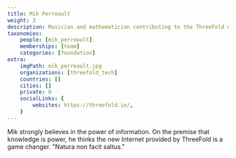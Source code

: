 ```yaml
---
title: Mik Perreault
weight: 3
description: Musician and mathematician contributing to the ThreeFold documentation.
taxonomies:
    people: [mik_perreault]
    memberships: [team]
    categories: [foundation]
extra:
    imgPath: mik_perreault.jpg
    organizations: [threefold_tech]
    countries: []
    cities: []
    private: 0
    socialLinks: {
        websites: https://threefold.io/,
    }
---
```



Mik strongly believes in the power of information. On the premise that knowledge is power, he thinks the new Internet provided by ThreeFold is a game changer. "Natura non facit saltus."
